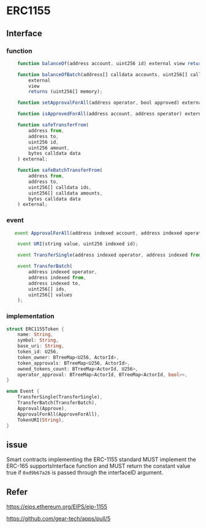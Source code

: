 # ERC1155

## Interface

### function

```js
    function balanceOf(address account, uint256 id) external view returns (uint256);

    function balanceOfBatch(address[] calldata accounts, uint256[] calldata ids)
        external
        view
        returns (uint256[] memory);

    function setApprovalForAll(address operator, bool approved) external;

    function isApprovedForAll(address account, address operator) external view returns (bool);

    function safeTransferFrom(
        address from,
        address to,
        uint256 id,
        uint256 amount,
        bytes calldata data
    ) external;

    function safeBatchTransferFrom(
        address from,
        address to,
        uint256[] calldata ids,
        uint256[] calldata amounts,
        bytes calldata data
    ) external;
```

### event

```js
   event ApprovalForAll(address indexed account, address indexed operator, bool approved);

    event URI(string value, uint256 indexed id);

    event TransferSingle(address indexed operator, address indexed from, address indexed to, uint256 id, uint256 value);

    event TransferBatch(
        address indexed operator,
        address indexed from,
        address indexed to,
        uint256[] ids,
        uint256[] values
    );
```

### implementation

```rust
struct ERC1155Token {
    name: String,
    symbol: String,
    base_uri: String,
    token_id: U256,
    token_owner: BTreeMap<U256, ActorId>,
    token_approvals: BTreeMap<U256, ActorId>,
    owned_tokens_count: BTreeMap<ActorId, U256>,
    operator_approval: BTreeMap<ActorId, BTreeMap<ActorId, bool>>,
}

enum Event {
    TransferSingle(TransferSingle),
    TransferBatch(TransferBatch),
    Approval(Approve),
    ApprovalForAll(ApproveForAll),
    TokenURI(String),
}
```
## issue

Smart contracts implementing the ERC-1155 standard MUST implement the ERC-165 supportsInterface function and MUST return the constant value true if `0xd9b67a26` is passed through the interfaceID argument.


## Refer

https://eips.ethereum.org/EIPS/eip-1155

https://github.com/gear-tech/apps/pull/5
